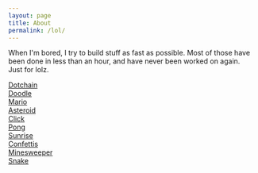```yaml
---
layout: page
title: About
permalink: /lol/
---
```

When I'm bored, I try to build stuff as fast as possible. Most of those have been done in less than an hour, and have never been worked on again.  
Just for lolz.  

[Dotchain](/dotchain)  
[Doodle](/doodle)  
[Mario](/mario)  
[Asteroid](/asteroid)  
[Click](/click)  
[Pong](/pong)  
[Sunrise](/sunrise)  
[Confettis](/confettis)  
[Minesweeper](/minesweeper)  
[Snake](/snake)  
